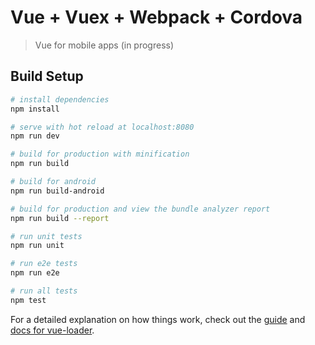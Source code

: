# Vue + Vuex + Webpack + Cordova

> Vue for mobile apps (in progress)

## Build Setup

``` bash
# install dependencies
npm install

# serve with hot reload at localhost:8080
npm run dev

# build for production with minification
npm run build

# build for android
npm run build-android

# build for production and view the bundle analyzer report
npm run build --report

# run unit tests
npm run unit

# run e2e tests
npm run e2e

# run all tests
npm test
```

For a detailed explanation on how things work, check out the [guide](http://vuejs-templates.github.io/webpack/) and [docs for vue-loader](http://vuejs.github.io/vue-loader).

